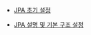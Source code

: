 - [JPA 초기 설정](https://blog.naver.com/PostView.nhn?blogId=kangminser88&logNo=221308016222)

- [JPA 설명 및 기본 구조 설정](https://goddaehee.tistory.com/209)
